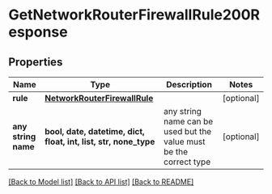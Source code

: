 # GetNetworkRouterFirewallRule200Response


## Properties
Name | Type | Description | Notes
------------ | ------------- | ------------- | -------------
**rule** | [**NetworkRouterFirewallRule**](NetworkRouterFirewallRule.md) |  | [optional] 
**any string name** | **bool, date, datetime, dict, float, int, list, str, none_type** | any string name can be used but the value must be the correct type | [optional]

[[Back to Model list]](../README.md#documentation-for-models) [[Back to API list]](../README.md#documentation-for-api-endpoints) [[Back to README]](../README.md)


